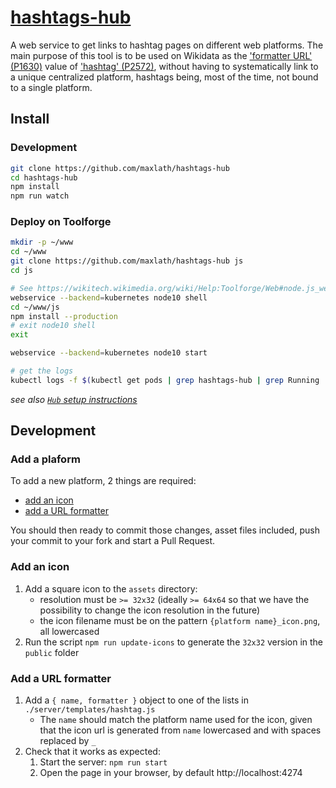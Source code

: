 # [hashtags-hub](https://hashtags-hub.toolforge.org)

A web service to get links to hashtag pages on different web platforms. The main purpose of this tool is to be used on Wikidata as the ['formatter URL' (P1630)](https://www.wikidata.org/wiki/Property:P1630) value of ['hashtag' (P2572)](https://www.wikidata.org/wiki/Property:P2572), without having to systematically link to a unique centralized platform, hashtags being, most of the time, not bound to a single platform.

## Install

### Development
```sh
git clone https://github.com/maxlath/hashtags-hub
cd hashtags-hub
npm install
npm run watch
```

### Deploy on Toolforge

```sh
mkdir -p ~/www
cd ~/www
git clone https://github.com/maxlath/hashtags-hub js
cd js

# See https://wikitech.wikimedia.org/wiki/Help:Toolforge/Web#node.js_web_services
webservice --backend=kubernetes node10 shell
cd ~/www/js
npm install --production
# exit node10 shell
exit

webservice --backend=kubernetes node10 start

# get the logs
kubectl logs -f $(kubectl get pods | grep hashtags-hub | grep Running | awk '{print $1}')
```

*see also [`Hub` setup instructions](https://github.com/maxlath/hub/blob/master/docs/deploy.md)*

## Development

### Add a plaform
To add a new platform, 2 things are required:

* [add an icon](#add-an-icon)
* [add a URL formatter](#add-a-url-formatter)

You should then ready to commit those changes, asset files included, push your commit to your fork and start a Pull Request.

### Add an icon

1. Add a square icon to the `assets` directory:
    * resolution must be `>= 32x32` (ideally `>= 64x64` so that we have the possibility to change the icon resolution in the future)
    * the icon filename must be on the pattern `{platform name}_icon.png`, all lowercased
2. Run the script `npm run update-icons` to generate the `32x32` version in the `public` folder

### Add a URL formatter

1. Add a `{ name, formatter }` object to one of the lists in `./server/templates/hashtag.js`
    * The `name` should match the platform name used for the icon, given that the icon url is generated from `name` lowercased and with spaces replaced by `_`
2. Check that it works as expected:
    1. Start the server: `npm run start`
    2. Open the page in your browser, by default http://localhost:4274
